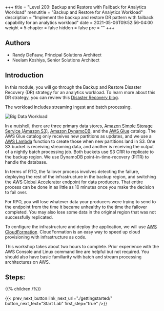 +++
title = "Level 200: Backup and Restore with Failback for Analytics Workload"
menutitle = "Backup and Restore for Analytics Workload"
description = "Implement the backup and restore DR pattern with failback capability for an analytics workload"
date = 2021-05-06T09:52:56-04:00
weight = 5
chapter = false
hidden = false
pre = ""
+++

## Authors

* Randy DeFauw, Principal Solutions Architect 
* Neelam Koshiya, Senior Solutions Architect

## Introduction

In this module, you will go through the Backup and Restore Disaster Recovery (DR) strategy for an analytics workload. To learn more about this DR strategy, you can review this [Disaster Recovery blog](https://aws.amazon.com/blogs/architecture/disaster-recovery-dr-architecture-on-aws-part-ii-backup-and-restore-with-rapid-recovery/).

The workload includes streaming ingest and batch processing.

![Big Data Workload](/Reliability/200_Backup_Restore_Failback_Analytics/Images/backup-restore-analytics-workshop.png)

In a nutshell, there are three primary data stores, [Amazon Simple Storage Service (Amazon S3)](http://aws.amazon.com/s3), [Amazon DynamoDB](http://aws.amazon.com/dynamodb), and the [AWS Glue](https://aws.amazon.com/glue) catalog.  The AWS Glue catalog only receives new partitions as updates, and we use a [AWS Lambda](http://aws.amazon.com/lambda) function to create those when new partitions land in S3.  One S3 bucket is receiving streaming data, and another is receiving the output of a nightly batch processing job.  Both buckets use S3 CRR to replicate to the backup region.  We use DynamoDB point-in-time-recovery (PITR) to handle the database.

In terms of RTO, the failover process involves detecting the failure, deploying the rest of the infrastructure in the backup region, and switching the [AWS Global Accelerator](http://aws.amazon.com/global-accelerator) endpoint for data producers.  That entire process can be done in as little as 10 minutes once you make the decision to fail over.

For RPO, you will lose whatever data your producers were trying to send to the endpoint from the time it became unhealthy to the time the failover completed.  You may also lose some data in the original region that was not successfully replicated.  

To configure the infrastructure and deploy the application, we will use [AWS CloudFormation](http://aws.amazon.com/cloudformation). CloudFormation is an easy way to speed up cloud provisioning with infrastructure as code.

This workshop takes about two hours to complete. Prior experience with the AWS Console and Linux command line are helpful but not required.  You should also have basic familiarity with batch and stream processing architectures on AWS.

## Steps:
{{% children /%}}

{{< prev_next_button link_next_url="./gettingstarted/" button_next_text="Start Lab" first_step="true" />}}